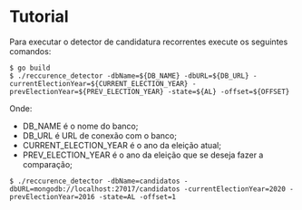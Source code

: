 # Tutorial

Para executar o detector de candidatura recorrentes execute os seguintes comandos:
```
$ go build
$ ./reccurence_detector -dbName=${DB_NAME} -dbURL=${DB_URL} -currentElectionYear=${CURRENT_ELECTION_YEAR} -prevElectionYear=${PREV_ELECTION_YEAR} -state=${AL} -offset=${OFFSET}
```

Onde:
+ DB_NAME é o nome do banco;
+ DB_URL é URL de conexão com o banco;
+ CURRENT_ELECTION_YEAR é o ano da eleição atual;
+ PREV_ELECTION_YEAR é o ano da eleição que se deseja fazer a comparação;

```
$ ./reccurence_detector -dbName=candidatos -dbURL=mongodb://localhost:27017/candidatos -currentElectionYear=2020 -prevElectionYear=2016 -state=AL -offset=1
```
